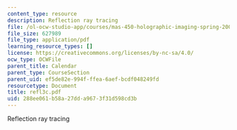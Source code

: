 ```yaml
---
content_type: resource
description: Reflection ray tracing
file: /ol-ocw-studio-app/courses/mas-450-holographic-imaging-spring-2003/288ee061b58a27dda9673f31d598cd3b_refl3c.pdf
file_size: 627989
file_type: application/pdf
learning_resource_types: []
license: https://creativecommons.org/licenses/by-nc-sa/4.0/
ocw_type: OCWFile
parent_title: Calendar
parent_type: CourseSection
parent_uid: ef5de82e-994f-ffea-6aef-bcdf048249fd
resourcetype: Document
title: refl3c.pdf
uid: 288ee061-b58a-27dd-a967-3f31d598cd3b
---
```

Reflection ray tracing
